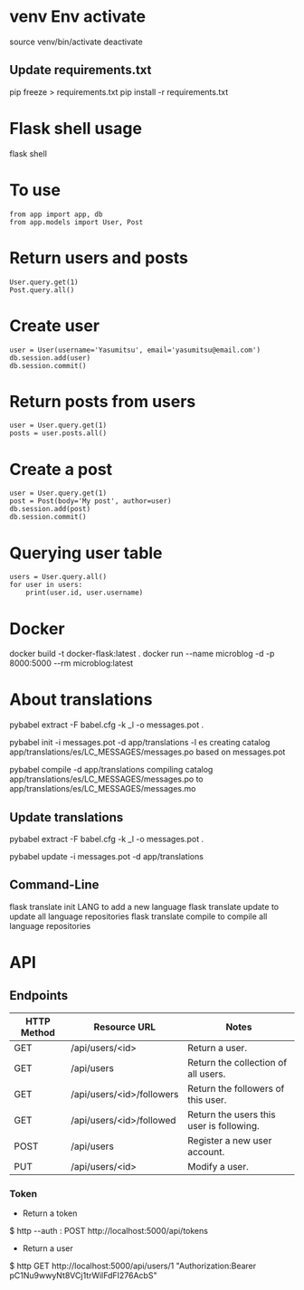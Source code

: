 # venv Env activate

source venv/bin/activate
deactivate

## Update requirements.txt

pip freeze > requirements.txt
pip install -r requirements.txt

# Flask shell usage

flask shell

# To use

    from app import app, db
    from app.models import User, Post

# Return users and posts

    User.query.get(1)
    Post.query.all()

# Create user

    user = User(username='Yasumitsu', email='yasumitsu@email.com')
    db.session.add(user)
    db.session.commit()

# Return posts from users

    user = User.query.get(1)
    posts = user.posts.all()

# Create a post

    user = User.query.get(1)
    post = Post(body='My post', author=user)
    db.session.add(post)
    db.session.commit()

# Querying user table

    users = User.query.all()
    for user in users:
        print(user.id, user.username)

# Docker

docker build -t docker-flask:latest .
docker run --name microblog -d -p 8000:5000 --rm microblog:latest

# About translations

pybabel extract -F babel.cfg -k \_l -o messages.pot .

pybabel init -i messages.pot -d app/translations -l es
creating catalog app/translations/es/LC_MESSAGES/messages.po based on messages.pot

pybabel compile -d app/translations
compiling catalog app/translations/es/LC_MESSAGES/messages.po to
app/translations/es/LC_MESSAGES/messages.mo

## Update translations

pybabel extract -F babel.cfg -k \_l -o messages.pot .

pybabel update -i messages.pot -d app/translations

## Command-Line

flask translate init LANG to add a new language
flask translate update to update all language repositories
flask translate compile to compile all language repositories

# API

## Endpoints

| HTTP Method | Resource URL | Notes |
| --- | --- | --- |
| GET | /api/users/&lt;id&gt; | Return a user. |
| GET | /api/users | Return the collection of all users. |
| GET | /api/users/&lt;id&gt;/followers | Return the followers of this user. |
| GET | /api/users/&lt;id&gt;/followed | Return the users this user is following. |
| POST | /api/users | Register a new user account. |
| PUT | /api/users/&lt;id&gt; | Modify a user. |

### Token

- Return a token

$ http --auth <username>:<password> POST http://localhost:5000/api/tokens
- Return a user

$ http GET http://localhost:5000/api/users/1 "Authorization:Bearer pC1Nu9wwyNt8VCj1trWilFdFI276AcbS"


